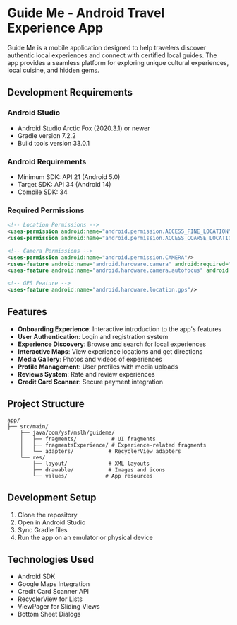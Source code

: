 # Guide Me - Android Travel Experience App

Guide Me is a mobile application designed to help travelers discover authentic local experiences and connect with certified local guides. The app provides a seamless platform for exploring unique cultural experiences, local cuisine, and hidden gems.

## Development Requirements

### Android Studio
- Android Studio Arctic Fox (2020.3.1) or newer
- Gradle version 7.2.2
- Build tools version 33.0.1

### Android Requirements
- Minimum SDK: API 21 (Android 5.0)
- Target SDK: API 34 (Android 14)
- Compile SDK: 34

### Required Permissions
```xml
<!-- Location Permissions -->
<uses-permission android:name="android.permission.ACCESS_FINE_LOCATION"/>
<uses-permission android:name="android.permission.ACCESS_COARSE_LOCATION"/>

<!-- Camera Permissions -->
<uses-permission android:name="android.permission.CAMERA"/>
<uses-feature android:name="android.hardware.camera" android:required="false"/>
<uses-feature android:name="android.hardware.camera.autofocus" android:required="false"/>

<!-- GPS Feature -->
<uses-feature android:name="android.hardware.location.gps"/>
```

## Features

- **Onboarding Experience**: Interactive introduction to the app's features
- **User Authentication**: Login and registration system
- **Experience Discovery**: Browse and search for local experiences
- **Interactive Maps**: View experience locations and get directions
- **Media Gallery**: Photos and videos of experiences
- **Profile Management**: User profiles with media uploads
- **Reviews System**: Rate and review experiences
- **Credit Card Scanner**: Secure payment integration

## Project Structure

```
app/
├── src/main/
    ├── java/com/ysf/mslh/guideme/
    │   ├── fragments/           # UI fragments
    │   ├── fragmentsExperience/ # Experience-related fragments
    │   └── adapters/           # RecyclerView adapters
    └── res/
        ├── layout/             # XML layouts
        ├── drawable/           # Images and icons
        └── values/            # App resources
```

## Development Setup

1. Clone the repository
2. Open in Android Studio
3. Sync Gradle files
4. Run the app on an emulator or physical device

## Technologies Used

- Android SDK
- Google Maps Integration
- Credit Card Scanner API
- RecyclerView for Lists
- ViewPager for Sliding Views
- Bottom Sheet Dialogs